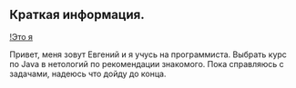 ## Краткая информация.
[!Это я](https://sun9-68.userapi.com/impg/3dQi1W9da7Z7wjx3yva9Anvw-o_tL1Kd9CSJKQ/wDIWk_wSFJY.jpg?size=1620x2160&quality=95&sign=4c692b9501fdea576bcb9d68a0cd57f1&type=album)

Привет, меня зовут Евгений и я учусь на программиста.
Выбрать курс по Java в нетологий по рекомендации знакомого. Пока справляюсь с задачами, надеюсь что дойду до конца. 
